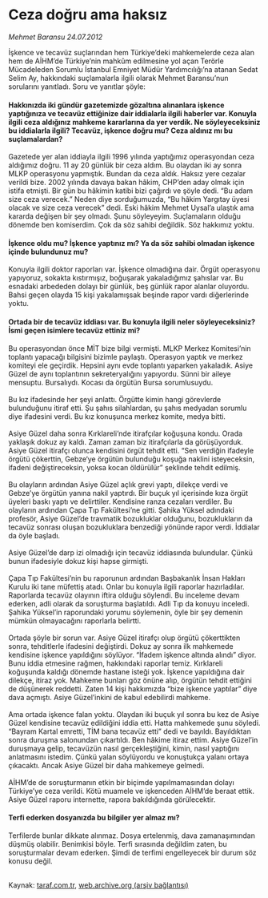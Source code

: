 # Ceza doğru ama haksız

*Mehmet Baransu 24.07.2012*

<div class="yazi">İşkence ve tecavüz suçlarından hem Türkiye’deki mahkemelerde ceza alan hem de AİHM’de Türkiye’nin mahkûm edilmesine yol açan Terörle Mücadeleden Sorumlu İstanbul Emniyet Müdür Yardımcılığı’na atanan Sedat Selim Ay, hakkındaki suçlamalarla ilgili olarak Mehmet Baransu’nun sorularını yanıtladı. Soru ve yanıtlar şöyle:<br/>
<h4>Hakkınızda iki gündür gazetemizde gözaltına alınanlara işkence yaptığınıza ve tecavüz ettiğinize dair iddialarla ilgili haberler var. Konuyla ilgili ceza aldığınız mahkeme kararlarına da yer verdik. Ne söyleyeceksiniz bu iddialarla ilgili? Tecavüz, işkence doğru mu? Ceza aldınız mı bu suçlamalardan?</h4>Gazetede yer alan iddiayla ilgili 1996 yılında yaptığımız operasyondan ceza aldığımız doğru. 11 ay 20 günlük bir ceza aldım. Bu olaydan iki ay sonra MLKP operasyonu yapmıştık. Bundan da ceza aldık. Haksız yere cezalar verildi bize. 2002 yılında davaya bakan hâkim, CHP’den aday olmak için istifa etmişti. Bir gün bu hâkimin katibi bizi çağırdı ve şöyle dedi. “Bu adam size ceza verecek.” Neden diye sorduğumuzda, “Bu hâkim Yargıtay üyesi olacak ve size ceza verecek” dedi. Eski hâkim Mehmet Uysal’a ulaştık ama kararda değişen bir şey olmadı. Şunu söyleyeyim. Suçlamaların olduğu dönemde ben komiserdim. Çok da söz sahibi değildik. Söz hakkımız yoktu.<br/>
<h4>İşkence oldu mu? İşkence yaptınız mı? Ya da söz sahibi olmadan işkence içinde bulundunuz mu?</h4>Konuyla ilgili doktor raporları var. İşkence olmadığına dair. Örgüt operasyonu yapıyoruz, sokakta kıstırmışız, boğuşarak yakaladığımız şahıslar var. Bu esnadaki arbededen dolayı bir günlük, beş günlük rapor alanlar oluyordu. Bahsi geçen olayda 15 kişi yakalamışsak beşinde rapor vardı diğerlerinde yoktu.<br/>
<h4>Ortada bir de tecavüz iddiası var. Bu konuyla ilgili neler söyleyeceksiniz? İsmi geçen isimlere tecavüz ettiniz mi?</h4>Bu operasyondan önce MİT bize bilgi vermişti. MLKP Merkez Komitesi’nin toplantı yapacağı bilgisini bizimle paylaştı. Operasyon yaptık ve merkez komiteyi ele geçirdik. Hepsini aynı evde toplantı yaparken yakaladık. Asiye Güzel de aynı toplantının sekreteryalığını yapıyordu. Sünni bir aileye mensuptu. Bursalıydı. Kocası da örgütün Bursa sorumlusuydu.<br/><br/>Bu kız ifadesinde her şeyi anlattı. Örgütte kimin hangi görevlerde bulunduğunu itiraf etti. Şu şahıs silahlardan, şu şahıs medyadan sorumlu diye ifadesini verdi. Bu kız konuşunca merkez komite, medya bitti.<br/><br/>Asiye Güzel daha sonra Kırklareli’nde itirafçılar koğuşuna kondu. Orada yaklaşık dokuz ay kaldı. Zaman zaman biz itirafçılarla da görüşüyorduk. Asiye Güzel itirafçı olunca kendisini örgüt tehdit etti. “Sen verdiğin ifadeyle örgütü çökerttin, Gebze‘ye örgütün bulunduğu koşuğa naklini isteyeceksin, ifadeni değiştireceksin, yoksa kocan öldürülür” şeklinde tehdit edilmiş.<br/><br/>Bu olayların ardından Asiye Güzel açlık grevi yaptı, dilekçe verdi ve Gebze’ye örgütün yanına nakil yaptırdı. Bir buçuk yıl içerisinde kıza örgüt üyeleri baskı yaptı ve delirttiler. Kendisine ranza cezaları verdiler. Bu olayların ardından Çapa Tıp Fakültesi’ne gitti. Şahika Yüksel adındaki profesör, Asiye Güzel’de travmatik bozukluklar olduğunu, bozuklukların da tecavüz sonrası oluşan bozukluklara benzediği yönünde rapor verdi. İddialar da öyle başladı.<br/><br/>Asiye Güzel’de darp izi olmadığı için tecavüz iddiasında bulundular. Çünkü bunun ifadesiyle dokuz kişi hapse girmişti.<br/><br/>Çapa Tıp Fakültesi’nin bu raporunun ardından Başbakanlık İnsan Hakları Kurulu iki tane müfettiş atadı. Onlar bu konuyla ilgili raporlar hazırladılar. Raporlarda tecavüz olayının iftira olduğu söylendi. Bu inceleme devam ederken, adli olarak da soruşturma başlatıldı. Adli Tıp da konuyu inceledi. Şahika Yüksel’in raporundaki yorumu söylemenin, öyle bir şey demenin mümkün olmayacağını raporlarla belirtti.<br/><br/>Ortada şöyle bir sorun var. Asiye Güzel itirafçı olup örgütü çökerttikten sonra, tehditlerle ifadesini değiştirdi. Dokuz ay sonra ilk mahkemede kendisine işkence yapıldığını söylüyor. “İfadem işkence altında alındı” diyor. Bunu iddia etmesine rağmen, hakkındaki raporlar temiz. Kırklareli koğuşunda kaldığı dönemde hastane isteği yok. İşkence yapıldığına dair dilekçe, itiraz yok. Mahkeme bunları göz önüne alıp, örgütün tehdit ettiğini de düşünerek reddetti. Zaten 14 kişi hakkımızda “bize işkence yaptılar” diye dava açmıştı. Asiye Güzel’inkini de kabul edebilirdi mahkeme.<br/><br/>Ama ortada işkence falan yoktu. Olaydan iki buçuk yıl sonra bu kez de Asiye Güzel kendisine tecavüz edildiğini iddia etti. Hatta mahkemede şunu söyledi. “Bayram Kartal emretti, TİM bana tecavüz etti” dedi ve bayıldı. Bayıldıktan sonra duruşma salonundan çıkartıldı. Ben hâkime itiraz ettim. Asiye Güzel’in duruşmaya gelip, tecavüzün nasıl gerçekleştiğini, kimin, nasıl yaptığını anlatmasını istedim. Çünkü yalan söylüyordu ve konuştukça yalanı ortaya çıkacaktı. Ancak Asiye Güzel bir daha mahkemeye gelmedi.<br/><br/>AİHM’de de soruşturmanın etkin bir biçimde yapılmamasından dolayı Türkiye’ye ceza verildi. Kötü muamele ve işkenceden AİHM’de beraat ettik. Asiye Güzel raporu internette, rapora bakıldığında görülecektir.<br/>
<h4>Terfi ederken dosyanızda bu bilgiler yer almaz mı?</h4>Terfilerde bunlar dikkate alınmaz. Dosya ertelenmiş, dava zamanaşımından düşmüş olabilir. Benimkisi böyle. Terfi sırasında değildim zaten, bu soruşturmalar devam ederken. Şimdi de terfimi engelleyecek bir durum söz konusu değil.<br/><br/>
</div>

Kaynak: [taraf.com.tr](http://www.taraf.com.tr/mehmet-baransu/makale-ceza-dogru-ama-haksiz.htm), [web.archive.org (arşiv bağlantısı)](http://web.archive.org/web/20131107073358/http://www.taraf.com.tr/mehmet-baransu/makale-ceza-dogru-ama-haksiz.htm)
